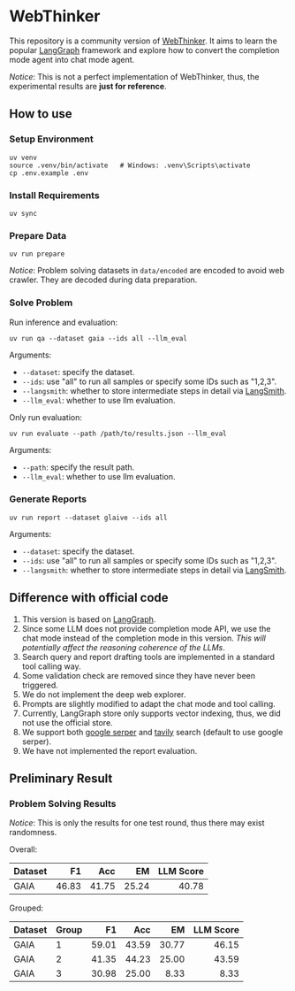 # WebThinker

This repository is a community version of [WebThinker](https://github.com/RUC-NLPIR/WebThinker).
It aims to learn the popular [LangGraph](https://langchain-ai.github.io/langgraph/) framework and explore how to convert the completion mode agent into chat mode agent.

*Notice*: This is not a perfect implementation of WebThinker,
thus, the experimental results are **just for reference**.

## How to use

### Setup Environment

```shell
uv venv
source .venv/bin/activate   # Windows: .venv\Scripts\activate
cp .env.example .env
```

### Install Requirements

```shell
uv sync
```

### Prepare Data

```shell
uv run prepare
```

*Notice*: Problem solving datasets in `data/encoded` are encoded to avoid web crawler.
They are decoded during data preparation.

### Solve Problem

Run inference and evaluation:

```shell
uv run qa --dataset gaia --ids all --llm_eval
```

Arguments:

- `--dataset`: specify the dataset.
- `--ids`: use "all" to run all samples or specify some IDs such as "1,2,3".
- `--langsmith`: whether to store intermediate steps in detail via [LangSmith](https://www.langchain.com/langsmith).
- `--llm_eval`: whether to use llm evaluation.

Only run evaluation:

```shell
uv run evaluate --path /path/to/results.json --llm_eval
```

Arguments:

- `--path`: specify the result path.
- `--llm_eval`: whether to use llm evaluation.

### Generate Reports

```shell
uv run report --dataset glaive --ids all
```

Arguments:

- `--dataset`: specify the dataset.
- `--ids`: use "all" to run all samples or specify some IDs such as "1,2,3".
- `--langsmith`: whether to store intermediate steps in detail via [LangSmith](https://www.langchain.com/langsmith).

## Difference with official code

1. This version is based on [LangGraph](https://langchain-ai.github.io/langgraph/).
2. Since some LLM does not provide completion mode API, we use the chat mode instead of the completion mode in this version. *This will potentially affect the reasoning coherence of the LLMs*.
3. Search query and report drafting tools are implemented in a standard tool calling way.
4. Some validation check are removed since they have never been triggered.
5. We do not implement the deep web explorer.
6. Prompts are slightly modified to adapt the chat mode and tool calling.
7. Currently, LangGraph store only supports vector indexing, thus, we did not use the official store.
8. We support both [google serper](https://serper.dev/) and [tavily](https://www.tavily.com/) search (default to use google serper).
9. We have not implemented the report evaluation.

## Preliminary Result

### Problem Solving Results

*Notice*: This is only the results for one test round, thus there may exist randomness.

Overall:

| Dataset |    F1 |   Acc |    EM | LLM Score |
| ------- | ----: | ----: | ----: | --------: |
| GAIA    | 46.83 | 41.75 | 25.24 |     40.78 |

Grouped:

| Dataset | Group |    F1 |   Acc |    EM | LLM Score |
| ------- | ----- | ----: | ----: | ----: | --------: |
| GAIA    | 1     | 59.01 | 43.59 | 30.77 |     46.15 |
| GAIA    | 2     | 41.35 | 44.23 | 25.00 |     43.59 |
| GAIA    | 3     | 30.98 | 25.00 |  8.33 |      8.33 |
